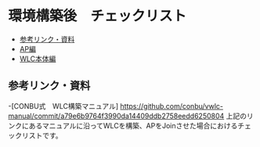 環境構築後　チェックリスト
====

- [参考リンク・資料](#reference)
- [AP編](#AP1)
- [WLC本体編](#WLCMain)

## <a name="reference"> 参考リンク・資料 </a>

-[CONBU式　WLC構築マニュアル]
https://github.com/conbu/vwlc-manual/commit/a79e6b9764f3990da14409ddb2758eedd6250804
上記のリンクにあるマニュアルに沿ってWLCを構築、APをJoinさせた場合におけるチェックリストです。
